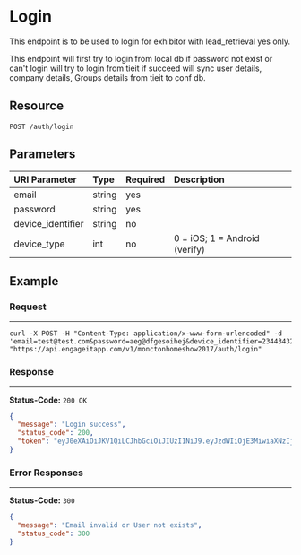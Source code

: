 # Login

This endpoint is to be used to login for exhibitor with lead_retrieval yes only.

This endpoint will first try to login from local db if password not exist or can't login will try to login from tieit if succeed will sync user details, company details, Groups details from tieit to conf db.

## Resource

```
POST /auth/login
```

## Parameters

URI Parameter     | Type   | Required | Description
:---------------- | :----- | :------- | :----------------------------
email             | string | yes      |
password          | string | yes      |
device_identifier | string | no       |
device_type       | int    | no       | 0 = iOS; 1 = Android (verify)

## Example

### Request

--------------------------------------------------------------------------------

```
curl -X POST -H "Content-Type: application/x-www-form-urlencoded" -d 'email=test@test.com&password=aeg@dfgesoihej&device_identifier=23443432432434332333333&device_type=1' "https://api.engageitapp.com/v1/monctonhomeshow2017/auth/login"
```

### Response

--------------------------------------------------------------------------------

**Status-Code:** `200 OK`

```json
{
  "message": "Login success",
  "status_code": 200,
  "token": "eyJ0eXAiOiJKV1QiLCJhbGciOiJIUzI1NiJ9.eyJzdWIiOjE3MiwiaXNzIjoiaHR0cDpcL1wvY29uZi1zdGcucHJvaHViLmlvXC9hcGlcL2F1dGhcL2xvZ2luIiwiaWF0IjoxNDg4NjU3MzczLCJleHAiOjE0ODkwODkzNzMsIm5iZiI6MTQ4ODY1NzM3MywianRpIjoiMDdhNzk4MzYyZGUzMmY3MzdjMWFlNDA4NzU0MTY1ZjkifQ.thIrXw8aPwFjw4iULdSudcDcqkuwCxxLrygsPOGrDcY"
}
```

### Error Responses

--------------------------------------------------------------------------------

**Status-Code:** `300`

```json
{
  "message": "Email invalid or User not exists",
  "status_code": 300
}
```
